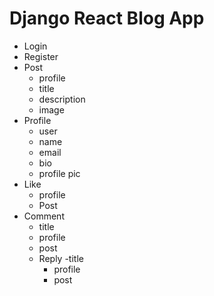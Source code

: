 # Django React Blog App

- Login
- Register
- Post
  - profile
  - title
  - description
  - image
- Profile
  - user
  - name
  - email
  - bio
  - profile pic
- Like
  - profile
  - Post
- Comment
  - title
  - profile
  - post
  - Reply
    -title
    - profile
    - post
